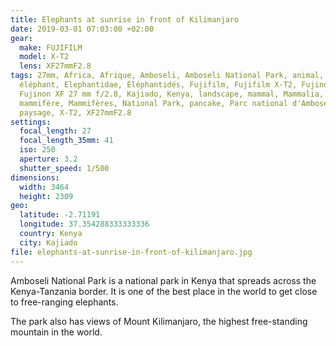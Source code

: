 ```yaml
---
title: Elephants at sunrise in front of Kilimanjaro
date: 2019-03-01 07:03:00 +02:00
gear:
  make: FUJIFILM
  model: X-T2
  lens: XF27mmF2.8
tags: 27mm, Africa, Afrique, Amboseli, Amboseli National Park, animal, elephant,
  éléphant, Elephantidae, Éléphantidés, Fujifilm, Fujifilm X-T2, Fujinon,
  Fujinon XF 27 mm f/2.8, Kajiado, Kenya, landscape, mammal, Mammalia, mammals,
  mammifère, Mammifères, National Park, pancake, Parc national d'Amboseli,
  paysage, X-T2, XF27mmF2.8
settings:
  focal_length: 27
  focal_length_35mm: 41
  iso: 250
  aperture: 3.2
  shutter_speed: 1/500
dimensions:
  width: 3464
  height: 2309
geo:
  latitude: -2.71191
  longitude: 37.354288333333336
  country: Kenya
  city: Kajiado
file: elephants-at-sunrise-in-front-of-kilimanjaro.jpg
---
```


Amboseli National Park is a national park in Kenya that spreads across the Kenya-Tanzania border. It is one of the best place in the world to get close to free-ranging elephants.

The park also has views of Mount Kilimanjaro, the highest free-standing mountain in the world.
